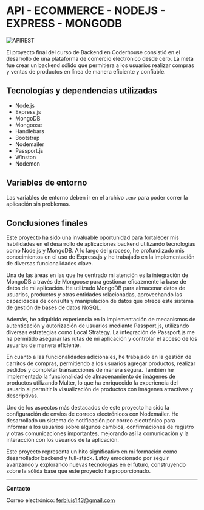 # API - ECOMMERCE - NODEJS - EXPRESS - MONGODB

![APIREST](https://www.shawndsilva.com/public/assets/images/jXAvz9h.png)

El proyecto final del curso de Backend en Coderhouse consistió en el desarrollo de una plataforma de comercio electrónico desde cero. La meta fue crear un backend sólido que permitiera a los usuarios realizar compras y ventas de productos en línea de manera eficiente y confiable.

## Tecnologías y dependencias utilizadas

- Node.js
- Express.js
- MongoDB
- Mongoose
- Handlebars
- Bootstrap
- Nodemailer
- Passport.js
- Winston
- Nodemon

## Variables de entorno

Las variables de entorno deben ir en el archivo `.env` para poder correr la aplicación sin problemas.

## Conclusiones finales

Este proyecto ha sido una invaluable oportunidad para fortalecer mis habilidades en el desarrollo de aplicaciones backend utilizando tecnologías como Node.js y MongoDB. A lo largo del proceso, he profundizado mis conocimientos en el uso de Express.js y he trabajado en la implementación de diversas funcionalidades clave.

Una de las áreas en las que he centrado mi atención es la integración de MongoDB a través de Mongoose para gestionar eficazmente la base de datos de mi aplicación. He utilizado MongoDB para almacenar datos de usuarios, productos y otras entidades relacionadas, aprovechando las capacidades de consulta y manipulación de datos que ofrece este sistema de gestión de bases de datos NoSQL.

Además, he adquirido experiencia en la implementación de mecanismos de autenticación y autorización de usuarios mediante Passport.js, utilizando diversas estrategias como Local Strategy. La integración de Passport.js me ha permitido asegurar las rutas de mi aplicación y controlar el acceso de los usuarios de manera eficiente.

En cuanto a las funcionalidades adicionales, he trabajado en la gestión de carritos de compras, permitiendo a los usuarios agregar productos, realizar pedidos y completar transacciones de manera segura. También he implementado la funcionalidad de almacenamiento de imágenes de productos utilizando Multer, lo que ha enriquecido la experiencia del usuario al permitir la visualización de productos con imágenes atractivas y descriptivas.

Uno de los aspectos más destacados de este proyecto ha sido la configuración de envíos de correos electrónicos con Nodemailer. He desarrollado un sistema de notificación por correo electrónico para informar a los usuarios sobre algunos cambios, confirmaciones de registro y otras comunicaciones importantes, mejorando así la comunicación y la interacción con los usuarios de la aplicación.

Este proyecto representa un hito significativo en mi formación como desarrollador backend y full-stack. Estoy emocionado por seguir avanzando y explorando nuevas tecnologías en el futuro, construyendo sobre la sólida base que este proyecto ha proporcionado.

---

**Contacto**

Correo electrónico: ferbluis143@gmail.com
